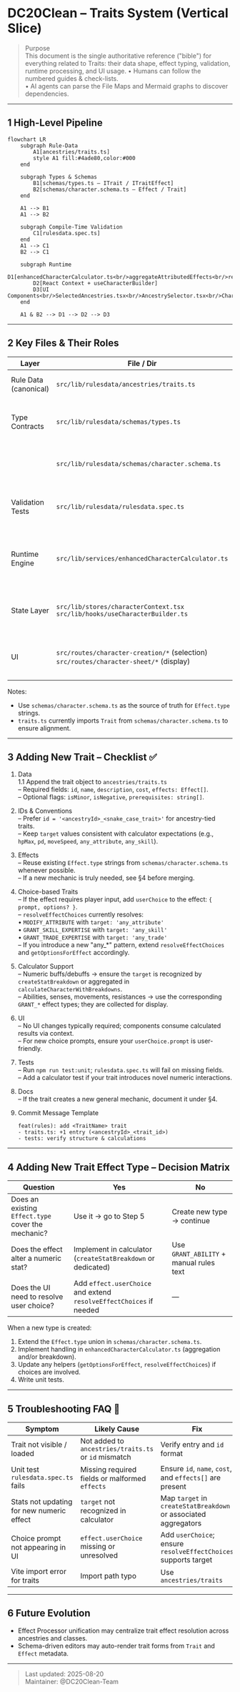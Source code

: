 # DC20Clean – Traits System (Vertical Slice)

> Purpose  
> This document is the single authoritative reference ("bible") for everything related to Traits: their data shape, effect typing, validation, runtime processing, and UI usage.
> • Humans can follow the numbered guides & check-lists.  
> • AI agents can parse the File Maps and Mermaid graphs to discover dependencies.

---

## 1 High-Level Pipeline

```mermaid
flowchart LR
    subgraph Rule-Data
        A1[ancestries/traits.ts]
        style A1 fill:#4ade80,color:#000
    end

    subgraph Types & Schemas
        B1[schemas/types.ts – ITrait / ITraitEffect]
        B2[schemas/character.schema.ts – Effect / Trait]
    end

    A1 --> B1
    A1 --> B2

    subgraph Compile-Time Validation
        C1[rulesdata.spec.ts]
    end
    A1 --> C1
    B2 --> C1

    subgraph Runtime
        D1[enhancedCharacterCalculator.ts<br/>aggregateAttributedEffects<br/>resolveEffectChoices<br/>createStatBreakdown]
        D2[React Context + useCharacterBuilder]
        D3[UI Components<br/>SelectedAncestries.tsx<br/>AncestrySelector.tsx<br/>CharacterSheetProvider.tsx]
    end

    A1 & B2 --> D1 --> D2 --> D3
```

---

## 2 Key Files & Their Roles

| Layer                | File / Dir                                                        | Responsibility                                                |
| -------------------- | ----------------------------------------------------------------- | ------------------------------------------------------------- |
| Rule Data (canonical) | `src/lib/rulesdata/ancestries/traits.ts`                         | Declarative list of `traitsData` objects                      |
| Type Contracts       | `src/lib/rulesdata/schemas/types.ts`                                      | TS interfaces `ITrait`, `ITraitEffect` (legacy/aux typing)    |
|                      | `src/lib/rulesdata/schemas/character.schema.ts`                   | Canonical `Effect` union and `Trait` interface                |
| Validation Tests     | `src/lib/rulesdata/rulesdata.spec.ts`                             | Loads trait data and asserts required fields are present      |
| Runtime Engine       | `src/lib/services/enhancedCharacterCalculator.ts`                 | Aggregates effects, resolves choices, computes breakdowns     |
| State Layer          | `src/lib/stores/characterContext.tsx`<br>`src/lib/hooks/useCharacterBuilder.ts` | Provides calculated results and selected choices to UI |
| UI                   | `src/routes/character-creation/*` (selection)<br>`src/routes/character-sheet/*` (display) | Components import `traitsData` results via context |

Notes:
- Use `schemas/character.schema.ts` as the source of truth for `Effect.type` strings.
- `traits.ts` currently imports `Trait` from `schemas/character.schema.ts` to ensure alignment.

---

## 3 Adding New Trait – Checklist ✅

1. Data  
   1.1 Append the trait object to `ancestries/traits.ts`  
   – Required fields: `id`, `name`, `description`, `cost`, `effects: Effect[]`.  
   – Optional flags: `isMinor`, `isNegative`, `prerequisites: string[]`.

2. IDs & Conventions  
   – Prefer `id = '<ancestryId>_<snake_case_trait>'` for ancestry-tied traits.  
   – Keep `target` values consistent with calculator expectations (e.g., `hpMax`, `pd`, `moveSpeed`, `any_attribute`, `any_skill`).

3. Effects  
   – Reuse existing `Effect.type` strings from `schemas/character.schema.ts` whenever possible.  
   – If a new mechanic is truly needed, see §4 before merging.

4. Choice-based Traits  
   – If the effect requires player input, add `userChoice` to the effect: `{ prompt, options? }`.  
   – `resolveEffectChoices` currently resolves:  
     • `MODIFY_ATTRIBUTE` with `target: 'any_attribute'`  
     • `GRANT_SKILL_EXPERTISE` with `target: 'any_skill'`  
     • `GRANT_TRADE_EXPERTISE` with `target: 'any_trade'`  
   – If you introduce a new "any_*" pattern, extend `resolveEffectChoices` and `getOptionsForEffect` accordingly.

5. Calculator Support  
   – Numeric buffs/debuffs → ensure the `target` is recognized by `createStatBreakdown` or aggregated in `calculateCharacterWithBreakdowns`.  
   – Abilities, senses, movements, resistances → use the corresponding `GRANT_*` effect types; they are collected for display.

6. UI  
   – No UI changes typically required; components consume calculated results via context.  
   – For new choice prompts, ensure your `userChoice.prompt` is user-friendly.

7. Tests  
   – Run `npm run test:unit`; `rulesdata.spec.ts` will fail on missing fields.  
   – Add a calculator test if your trait introduces novel numeric interactions.

8. Docs  
   – If the trait creates a new general mechanic, document it under §4.

9. Commit Message Template  
   ```
   feat(rules): add <TraitName> trait
   - traits.ts: +1 entry (<ancestryId>_<trait_id>)
   - tests: verify structure & calculations
   ```

---

## 4 Adding New Trait Effect Type – Decision Matrix

| Question                                           | Yes                                                            | No                                      |
| -------------------------------------------------- | -------------------------------------------------------------- | --------------------------------------- |
| Does an existing `Effect.type` cover the mechanic? | Use it → go to Step 5                                          | Create new type → continue              |
| Does the effect alter a numeric stat?              | Implement in calculator (`createStatBreakdown` or dedicated)   | Use `GRANT_ABILITY` + manual rules text |
| Does the UI need to resolve user choice?           | Add `effect.userChoice` and extend `resolveEffectChoices` if needed | —                                  |

When a new type is created:
1. Extend the `Effect.type` union in `schemas/character.schema.ts`.  
2. Implement handling in `enhancedCharacterCalculator.ts` (aggregation and/or breakdown).  
3. Update any helpers (`getOptionsForEffect`, `resolveEffectChoices`) if choices are involved.  
4. Write unit tests.

---

## 5 Troubleshooting FAQ 🤖

| Symptom                                         | Likely Cause                                                     | Fix                                                             |
| ----------------------------------------------- | ---------------------------------------------------------------- | --------------------------------------------------------------- |
| Trait not visible / loaded                      | Not added to `ancestries/traits.ts` or `id` mismatch            | Verify entry and `id` format                                    |
| Unit test `rulesdata.spec.ts` fails             | Missing required fields or malformed `effects`                   | Ensure `id`, `name`, `cost`, and `effects[]` are present        |
| Stats not updating for new numeric effect       | `target` not recognized in calculator                           | Map `target` in `createStatBreakdown` or associated aggregators  |
| Choice prompt not appearing in UI               | `effect.userChoice` missing or unresolved                        | Add `userChoice`; ensure `resolveEffectChoices` supports target  |
| Vite import error for traits                    | Import path typo                                                 | Use `ancestries/traits`                                        |

---

## 6 Future Evolution

- Effect Processor unification may centralize trait effect resolution across ancestries and classes.  
- Schema-driven editors may auto-render trait forms from `Trait` and `Effect` metadata.

---

> Last updated: 2025-08-20  
> Maintainer: @DC20Clean-Team


